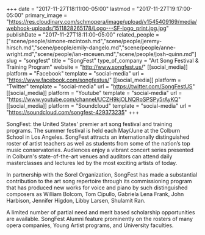 +++
date = "2017-11-27T18:11:00-05:00"
lastmod = "2017-11-27T19:17:00-05:00"
primary_image = "https://res.cloudinary.com/schmopera/image/upload/v1545409169/media/webhook-uploads/1511828265178/Logo---SF-logo_print.jpg.jpg"
publishDate = "2017-11-27T18:11:00-05:00"
related_people = ["scene/people/simone-mcintosh.md","scene/people/jeremy-hirsch.md","scene/people/emily-dangelo.md","scene/people/anne-wright.md","scene/people/ian-mceuen.md","scene/people/josh-quinn.md"]
slug = "songfest"
title = "SongFest"
type_of_company = "Art Song Festival & Training Program"
website = "http://www.songfest.us/"
[[social_media]]
platform = "Facebook"
template = "social-media"
url = "https://www.facebook.com/songfestus/"
[[social_media]]
platform = "Twitter"
template = "social-media"
url = "https://twitter.com/SongFestUS"
[[social_media]]
platform = "Youtube"
template = "social-media"
url = "https://www.youtube.com/channel/UCZH9kjOLNQRpSPSPy5rAyKQ"
[[social_media]]
platform = "Soundcloud"
template = "social-media"
url = "https://soundcloud.com/songfest-429373235"
+++

SongFest: the United States' premier art song festival and training programs. The summer festival is held each May/June at the Colburn School in Los Angeles. SongFest attracts an internationally distinguished roster of artist teachers as well as students from some of the nation’s top music conservatories. Audiences enjoy a vibrant concert series presented in Colburn's state-of-the-art venues and auditors can attend daily masterclasses and lectures led by the most exciting artists of today.

In partnership with the Sorel Organization, SongFest has made a substantial contribution to the art song repertoire through its commissioning program that has produced new works for voice and piano by such distinguished composers as William Bolcom, Tom Cipullo, Gabriela Lena Frank, John Harbison, Jennifer Higdon, Libby Larsen, Shulamit Ran.

A limited number of partial need and merit based scholarship opportunities are available.  SongFest Alumni feature prominently on the rosters of many opera companies, Young Artist programs, and University faculties. 
